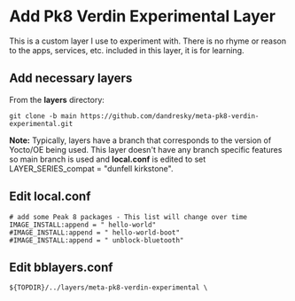 # Add Pk8 Verdin Experimental Layer

This is a custom layer I use to experiment with. There is no rhyme or reason to the apps, services, etc. included in this layer, it is for learning.

## Add necessary layers

From the **layers** directory:

```
git clone -b main https://github.com/dandresky/meta-pk8-verdin-experimental.git
```

**Note:** Typically, layers have a branch that corresponds to the version of Yocto/OE being used. This layer doesn't have any branch specific features so main branch is used and **local.conf** is edited to set LAYER_SERIES_compat = "dunfell kirkstone".

## Edit local.conf

```
# add some Peak 8 packages - This list will change over time
IMAGE_INSTALL:append = " hello-world"
#IMAGE_INSTALL:append = " hello-world-boot"
#IMAGE_INSTALL:append = " unblock-bluetooth"
```

## Edit bblayers.conf

```
${TOPDIR}/../layers/meta-pk8-verdin-experimental \
```
